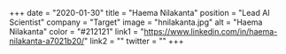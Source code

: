 +++ 
date = "2020-01-30" 
title = "Haema Nilakanta" 
position = "Lead AI Scientist" 
company = "Target" 
image = "hnilakanta.jpg" 
alt = "Haema Nilakanta" 
color = "#212121" 
link1 = "https://www.linkedin.com/in/haema-nilakanta-a7021b20/" 
link2 = ""
twitter = ""
+++